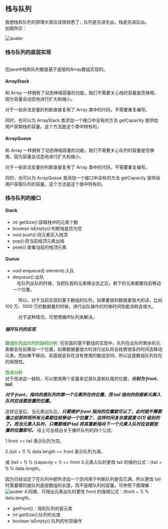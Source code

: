 ## 栈与队列
我想栈和队列的原理大家应该很熟悉了，队列是先进先出，栈是先进后出。
</br>如图所示：

![avater](https://camo.githubusercontent.com/363cdde8c6b61a1c156e6c978b2957f80ba61bcdcb1bdeaa9c706b5bb82ea15b/68747470733a2f2f696d672d626c6f672e6373646e696d672e636e2f32303231303130343233353334363536332e706e67)

### 栈与队列的底层实现
</br>在java中栈和队列都是基于底层的Array数组实现的。

#### ArrayStack
和 Array 一样拥有了动态伸缩容量的功能，我们不需要关心栈的容量是否够用，因为容量会动态地进行扩大和缩小。

对于一些非法变量的判断直接复用了 Array 类中的代码，不需要重复编写。

同时，也可以为 ArrayStack 类添加一个接口中没有的方法 getCapacity 提供给用户获取栈的容量。这个方法是这个类中特有的。

#### ArrayQueue
和 Array 一样拥有了动态伸缩容量的功能，我们不需要关心队列的容量是否够用，因为容量会动态地进行扩大和缩小。

对于一些非法变量的判断直接复用了 Array 类中的代码，不需要重复编写。

同时，也可以为 ArrayQueue 类添加一个接口中没有的方法 getCapacity 提供给用户获取队列的容量。这个方法是这个类中特有的。

### 栈与队列的接口

#### Stack
* int getSize():获取栈中的元素个数
* boolean isEmpty():判断栈是否为空
* void push():将元素压入栈顶
* pop():将当前栈顶元素出栈
* peek():查看当前的栈顶元素
#### Queue
* void enqueue(E element):入队
* dequeue():出队
</br>&emsp;在队列出队的时候，当把队首的元素移出去之后，剩下的元素都要往前移动一个位置。

&emsp;&emsp;&emsp;所以，对于当前实现的基于数组的队列，如果要放的数据量很大的话，比如 100 万、1000 万的数据量的时候，进行出队操作的时候时间性能消耗会很大。

&emsp;&emsp;&emsp;对于这种情况，可使用循环队列来解决。

##### 循环队列的实现
<span style="color:green">数组队列出队时的缺陷分析:</span>
在前面的基于数组的实现中，队列在出队时剩余的元素都会往前移动一个位置，如果数据量很大时进行出队将会耗费很多的时间去移动元素。而如果不移动，前面就会存在没有使用的数组空间。所以这是数组队列存在的局限性。

<span style="color:green">改进分析</span>
</br>对于改进这一缺陷，可以使用两个变量来记录队首和队尾的位置，***分别为 front、tail.***

***对于 front，指向的是队列的第一个元素所在的位置，而 tail 指向的则是新元素入队时应该要放置的位置。***

这样记录后，当元素出队后，***只要维护 front 指向的位置就可以了，此时就不需要像之前那样将所有元素都往前移动一个位置了，这样时间复杂度就是 O(1) 级别的了。而当元素入队时，只需要维护 tail 将其重新指向下一个元素入队时应该要放置的位置即可。***
综上可总结出关于循环队列的四个公式:

1.front == tail 表示队列为空。

2.(tail + 1) % data.length == front 表示队列为满。

或 (tail + 1) % (capacity + 1) == front
3.元素入队时更改 tail 的值的公式：(tail + 1) % data.length。

因为已经设定了在队列中额外添加一个空间用于判断队列是否已满，所以更改 tail 时需要模的是队列底层数组的长度，而不是模队列的容量。可参照下图理解：
![avater](https://imgconvert.csdnimg.cn/aHR0cHM6Ly9teWJsb2dwaWN0dXJlLm9zcy1jbi1zaGVuemhlbi5hbGl5dW5jcy5jb20vJUU2JTk1JUIwJUU2JThEJUFFJUU3JUJCJTkzJUU2JTlFJTg0X0phdmFfJUU2JUEwJTg4JUU1JTkyJThDJUU5JTk4JTlGJUU1JTg4JTk3LyVFNSVCRSVBQSVFNyU4RSVBRiVFOSU5OCU5RiVFNSU4OCU5N18lRTUlODUlQTUlRTklOTglOUY0LmdpZg)
4.同理，可得出元素出队时更改 front 的值得公式：(front + 1) % data.length。
* getFront()：得到队列的首元素
* int getSize():队列的长度
* boolean isEmpty():队列的判空操作




